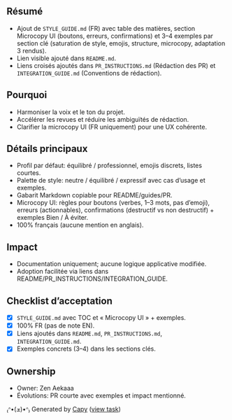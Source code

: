 ## Résumé
- Ajout de `STYLE_GUIDE.md` (FR) avec table des matières, section Microcopy UI (boutons, erreurs, confirmations) et 3–4 exemples par section clé (saturation de style, emojis, structure, microcopy, adaptation 3 rendus).
- Lien visible ajouté dans `README.md`.
- Liens croisés ajoutés dans `PR_INSTRUCTIONS.md` (Rédaction des PR) et `INTEGRATION_GUIDE.md` (Conventions de rédaction).

## Pourquoi
- Harmoniser la voix et le ton du projet.
- Accélérer les revues et réduire les ambiguïtés de rédaction.
- Clarifier la microcopy UI (FR uniquement) pour une UX cohérente.

## Détails principaux
- Profil par défaut: équilibré / professionnel, emojis discrets, listes courtes.
- Palette de style: neutre / équilibré / expressif avec cas d’usage et exemples.
- Gabarit Markdown copiable pour README/guides/PR.
- Microcopy UI: règles pour boutons (verbes, 1–3 mots, pas d’emoji), erreurs (actionnables), confirmations (destructif vs non destructif) + exemples Bien / À éviter.
- 100% français (aucune mention en anglais).

## Impact
- Documentation uniquement; aucune logique applicative modifiée.
- Adoption facilitée via liens dans README/PR_INSTRUCTIONS/INTEGRATION_GUIDE.

## Checklist d’acceptation
- [x] `STYLE_GUIDE.md` avec TOC et « Microcopy UI » + exemples.
- [x] 100% FR (pas de note EN).
- [x] Liens ajoutés dans `README.md`, `PR_INSTRUCTIONS.md`, `INTEGRATION_GUIDE.md`.
- [x] Exemples concrets (3–4) dans les sections clés.

## Ownership
- Owner: Zen Aekaaa
- Évolutions: PR courte avec exemples et impact mentionné.


₍ᐢ•(ܫ)•ᐢ₎ Generated by [Capy](https://capy.ai) ([view task](https://capy.ai/project/572b0dde-84af-11f0-a94e-3eef481a796b/task/8924665d-91c4-4263-be9f-58362bebcc30))